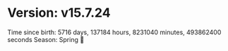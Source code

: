 # Version: v15.7.24
Time since birth: 5716 days, 137184 hours, 8231040 minutes, 493862400 seconds
Season: Spring 🌸
